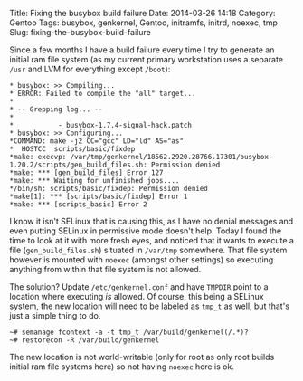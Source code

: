 Title: Fixing the busybox build failure
Date: 2014-03-26 14:18
Category: Gentoo
Tags: busybox, genkernel, Gentoo, initramfs, initrd, noexec, tmp
Slug: fixing-the-busybox-build-failure

Since a few months I have a build failure every time I try to generate
an initial ram file system (as my current primary workstation uses a
separate `/usr` and LVM for everything except `/boot`):

    * busybox: >> Compiling...
    * ERROR: Failed to compile the "all" target...
    * 
    * -- Grepping log... --
    * 
    *           - busybox-1.7.4-signal-hack.patch
    * busybox: >> Configuring...
    *COMMAND: make -j2 CC="gcc" LD="ld" AS="as"  
    *  HOSTCC  scripts/basic/fixdep
    *make: execvp: /var/tmp/genkernel/18562.2920.28766.17301/busybox-1.20.2/scripts/gen_build_files.sh: Permission denied
    *make: *** [gen_build_files] Error 127
    *make: *** Waiting for unfinished jobs....
    */bin/sh: scripts/basic/fixdep: Permission denied
    *make[1]: *** [scripts/basic/fixdep] Error 1
    *make: *** [scripts_basic] Error 2

I know it isn't SELinux that is causing this, as I have no denial
messages and even putting SELinux in permissive mode doesn't help. Today
I found the time to look at it with more fresh eyes, and noticed that it
wants to execute a file (`gen_build_files.sh`) situated in `/var/tmp`
somewhere. That file system however is mounted with `noexec` (amongst
other settings) so executing anything from within that file system is
not allowed.

The solution? Update `/etc/genkernel.conf` and have `TMPDIR` point to a
location where executing *is* allowed. Of course, this being a SELinux
system, the new location will need to be labeled as `tmp_t` as well, but
that's just a simple thing to do.

    ~# semanage fcontext -a -t tmp_t /var/build/genkernel(/.*)?
    ~# restorecon -R /var/build/genkernel

The new location is not world-writable (only for root as only root
builds initial ram file systems here) so not having `noexec` here is ok.
